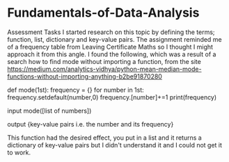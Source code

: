 # Fundamentals-of-Data-Analysis
Assessment Tasks
I started research on this topic by defining the terms; function, list, dictionary and key-value pairs. The assignment reminded me of a frequency table from Leaving Certificate Maths so I thought I might approach it from this angle.
I found the following, which was a result of a search how to find mode without importing a function, from the site 
https://medium.com/analytics-vidhya/python-mean-median-mode-functions-without-importing-anything-b2be91870280

def mode(1st):
    frequency = {}
    for number in 1st:
            frequency.setdefault(number,0)
            frequency.[number]+=1
    print(frequency)
 
 input
 mode([list of numbers])
 
 output
 {key-value pairs i.e. the number and its frequency}
  
 This function had the desired effect, you put in a list and it returns a dictionary of key-value pairs but I didn't understand it and I could not get it to work.
 
 

